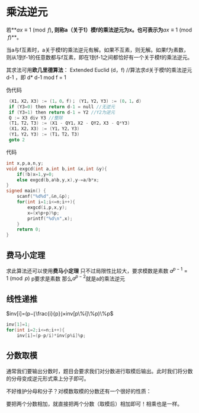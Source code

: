# 乘法逆元

若**$ax≡1 \pmod f$**, 则称a（关于1）模f的乘法逆元为x。也可表示为**$ax≡1\pmod f$**。

当a与f互素时，a关于模f的乘法逆元有解。如果不互素，则无解。如果f为素数，则从1到f-1的任意数都与f互素，即在1到f-1之间都恰好有一个关于模f的乘法逆元。

其求法可用**欧几里德算法**：
Extended Euclid (d，f) //算法求d关于模f的乘法逆元d-1 ，即 d* d-1 mod f = 1


伪代码

```C++
 (X1，X2，X3) := (1，0，f)； (Y1，Y2，Y3) := (0，1，d)
 if (Y3=0) then return d-1 = null //无逆元
 if (Y3=1) then return d-1 = Y2 //Y2为逆元
 Q := X3 div Y3 //整除
 (T1，T2，T3) := (X1 - QY1，X2 - QY2，X3 - Q*Y3)
 (X1，X2，X3) := (Y1，Y2，Y3)
 (Y1，Y2，Y3) := (T1，T2，T3)
 goto 2
```

代码

```C++
int x,p,a,n,y;
void exgcd(int a,int b,int &x,int &y){
	if(!b)x=1,y=0;
	else exgcd(b,a%b,y,x),y-=a/b*x;
}
signed main() {
	scanf("%d%d",&n,&p);
	for(int i=1;i<=n;i++){
		exgcd(i,p,x,y);
		x=(x%p+p)%p;
		printf("%d\n",x);
	}
	return 0;
}
```

## **费马小定理**

求此算法还可以使用**费马小定理**
只不过局限性比较大，要求模数是素数
$a^{p-1} =1\pmod p$
p要求是素数
那么$a^{p-2}$就是a的乘法逆元

## 线性递推

$inv[i]=(p−⌊\frac{i}{p}​⌋×inv[p\%i]\%p)\%p$

```C++
inv[1]=1;
for(int i=2;i<=n;i++){
    inv[i]=(p-p/i)*inv[p%i]%p;
```



## 分数取模

通常我们要输出分数时，题目会要求我们对分数进行取模后输出。此时我们将分数的分母变成逆元形式乘上分子即可。

不好维护分母和分子？对模数取模的分数还有一个很好的性质：

要把两个分数相加，就直接把两个分数（取模后）相加即可！相乘也是一样。

